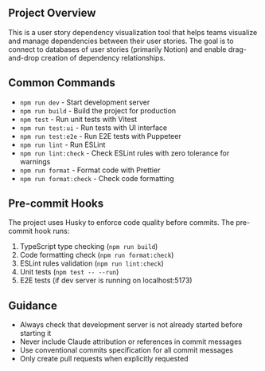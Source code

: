 ## Project Overview

This is a user story dependency visualization tool that helps teams visualize and manage dependencies between their user stories. The goal is to connect to databases of user stories (primarily Notion) and enable drag-and-drop creation of dependency relationships.

## Common Commands

- `npm run dev` - Start development server
- `npm run build` - Build the project for production
- `npm test` - Run unit tests with Vitest
- `npm run test:ui` - Run tests with UI interface
- `npm run test:e2e` - Run E2E tests with Puppeteer
- `npm run lint` - Run ESLint
- `npm run lint:check` - Check ESLint rules with zero tolerance for warnings
- `npm run format` - Format code with Prettier
- `npm run format:check` - Check code formatting

## Pre-commit Hooks

The project uses Husky to enforce code quality before commits. The pre-commit hook runs:

1. TypeScript type checking (`npm run build`)
2. Code formatting check (`npm run format:check`)
3. ESLint rules validation (`npm run lint:check`)
4. Unit tests (`npm test -- --run`)
5. E2E tests (if dev server is running on localhost:5173)

## Guidance

- Always check that development server is not already started before starting it
- Never include Claude attribution or references in commit messages
- Use conventional commits specification for all commit messages
- Only create pull requests when explicitly requested
